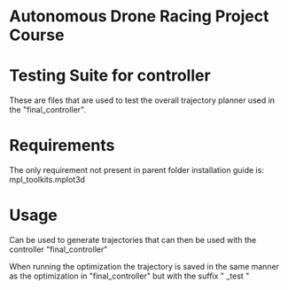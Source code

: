 # Autonomous Drone Racing Project Course

# Testing Suite for controller

These are files that are used to test the overall trajectory planner used in the "final_controller".

# Requirements

The only requirement not present in parent folder installation guide is: mpl_toolkits.mplot3d

# Usage

Can be used to generate trajectories that can then be used with the controller "final_controller"

When running the optimization the trajectory is saved in the same manner as the optimization in "final_controller" but with the suffix " \_test "
